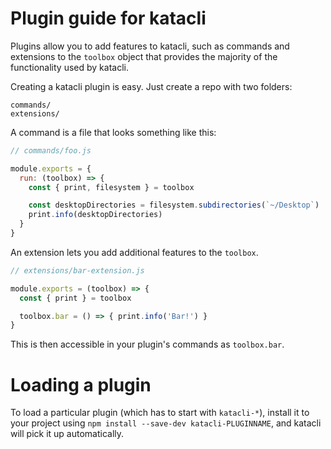 # Plugin guide for katacli

Plugins allow you to add features to katacli, such as commands and
extensions to the `toolbox` object that provides the majority of the functionality
used by katacli.

Creating a katacli plugin is easy. Just create a repo with two folders:

```
commands/
extensions/
```

A command is a file that looks something like this:

```js
// commands/foo.js

module.exports = {
  run: (toolbox) => {
    const { print, filesystem } = toolbox

    const desktopDirectories = filesystem.subdirectories(`~/Desktop`)
    print.info(desktopDirectories)
  }
}
```

An extension lets you add additional features to the `toolbox`.

```js
// extensions/bar-extension.js

module.exports = (toolbox) => {
  const { print } = toolbox

  toolbox.bar = () => { print.info('Bar!') }
}
```

This is then accessible in your plugin's commands as `toolbox.bar`.

# Loading a plugin

To load a particular plugin (which has to start with `katacli-*`),
install it to your project using `npm install --save-dev katacli-PLUGINNAME`,
and katacli will pick it up automatically.
